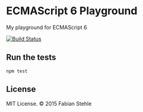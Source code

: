 # ECMAScript 6 Playground

My playground for ECMAScript 6

[![Build Status](https://circleci.com/gh/fstehle/es6-playground/tree/master.svg?style=shield)](https://circleci.com/gh/fstehle/es6-playground)

## Run the tests

```shell
npm test
```

## License

MIT License. &copy; 2015 Fabian Stehle
